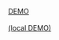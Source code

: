 <a href="/examples/problems.html" target="_blank">DEMO</a>
<br/><br/>
<a href="http://localhost:3000/problems.html" target="_blank">(local DEMO)</a>
